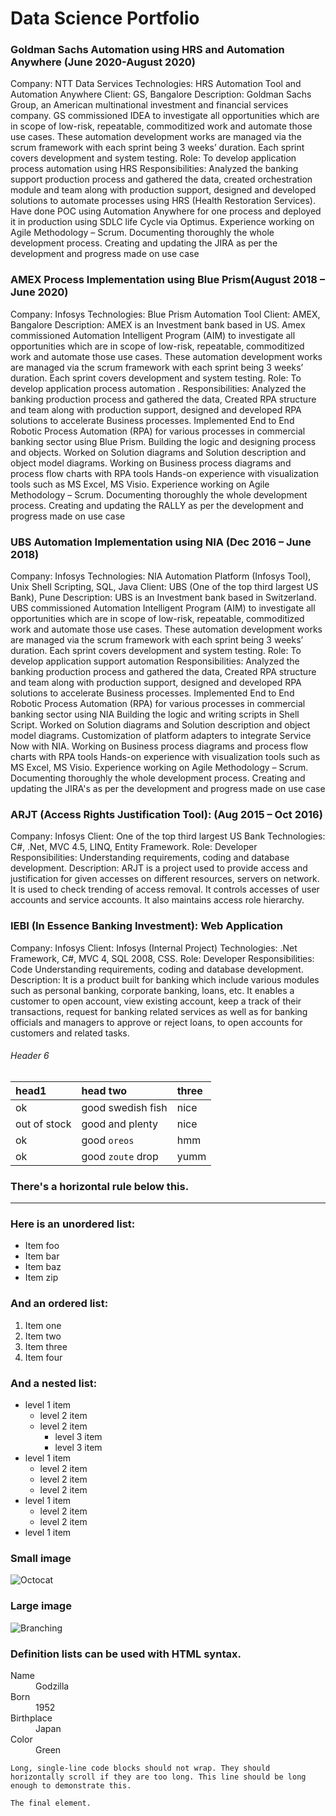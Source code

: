 # Data Science Portfolio
### Goldman Sachs Automation using HRS and Automation Anywhere (June 2020-August 2020)

Company: NTT Data Services
Technologies: HRS Automation Tool and Automation Anywhere
Client: GS, Bangalore
Description:  Goldman Sachs Group, an American multinational investment and financial services company. GS commissioned IDEA to investigate all opportunities which are in scope of low-risk, repeatable, commoditized work and automate those use cases. These automation development works are managed via the scrum framework with each sprint being 3 weeks’ duration. Each sprint covers development and system testing.
Role: To develop application process automation using HRS
Responsibilities:
Analyzed the banking support production process and gathered the data, created orchestration module and team along with production support, designed and developed solutions to automate processes using HRS (Health Restoration Services).
Have done POC using Automation Anywhere for one process and deployed it in production using SDLC life Cycle via Optimus.
Experience working on Agile Methodology – Scrum.
Documenting thoroughly the whole development process. 
Creating and updating the JIRA as per the development and progress made on use case

### AMEX Process Implementation using Blue Prism(August 2018 – June 2020)
Company: Infosys
Technologies: Blue Prism Automation Tool
Client: AMEX, Bangalore
Description:  AMEX is an Investment bank based in US. Amex commissioned Automation   Intelligent Program (AIM) to investigate all opportunities which are in scope of low-risk, repeatable, commoditized work and automate those use cases. These automation development works are managed via the scrum framework with each sprint being 3 weeks’ duration. Each sprint covers development and system testing.
Role: To develop application process automation .
Responsibilities:
Analyzed the banking production process and gathered the data, Created RPA structure and     team along with production support, designed and developed RPA solutions to accelerate   Business processes.
Implemented End to End Robotic Process Automation (RPA) for various processes in commercial banking sector using Blue Prism.
Building the logic and designing process and objects. Worked on Solution diagrams and Solution description and object model diagrams.
Working on Business process diagrams and process flow charts with RPA tools
Hands-on experience with visualization tools such as MS Excel, MS Visio.
Experience working on Agile Methodology – Scrum.
Documenting thoroughly the whole development process. 
Creating and updating the RALLY as per the development and progress made on use case

### UBS Automation Implementation using NIA (Dec 2016 – June 2018)
Company: Infosys
Technologies: NIA Automation Platform (Infosys Tool), Unix Shell Scripting, SQL, Java
Client: UBS (One of the top third largest US Bank), Pune
Description:  UBS is an Investment bank based in Switzerland. UBS commissioned Automation   Intelligent Program (AIM) to investigate all opportunities which are in scope of low-risk, repeatable, commoditized work and automate those use cases. These automation development works are managed via the scrum framework with each sprint being 3 weeks’ duration. Each sprint covers development and system testing.
Role: To develop application support automation
Responsibilities:
Analyzed the banking production process and gathered the data, Created RPA structure and     team along with production support, designed and developed RPA solutions to accelerate   Business processes.
Implemented End to End Robotic Process Automation (RPA) for various processes in commercial banking sector using NIA
Building the logic and writing scripts in Shell Script. Worked on Solution diagrams and Solution description and object model diagrams.
Customization of platform adapters to integrate Service Now with NIA.
Working on Business process diagrams and process flow charts with RPA tools
Hands-on experience with visualization tools such as MS Excel, MS Visio.
Experience working on Agile Methodology – Scrum.
Documenting thoroughly the whole development process. 
Creating and updating the JIRA's as per the development and progress made on use case

### ARJT (Access Rights Justification Tool): (Aug 2015 – Oct 2016)
Company: Infosys
Client: One of the top third largest US Bank
Technologies: C#, .Net, MVC 4.5, LINQ, Entity Framework.
Role: Developer
Responsibilities: Understanding requirements, coding and database development.
Description:  ARJT is a project used to provide access and justification for given accesses on different resources, servers on network. It is used to check trending of access removal. It controls accesses of user accounts and service accounts. It also maintains access role hierarchy.

### IEBI (In Essence Banking Investment): Web Application

Company: Infosys
Client: Infosys (Internal Project)
Technologies: .Net Framework, C#, MVC 4, SQL 2008, CSS.
Role: Developer
Responsibilities: Code Understanding requirements, coding and database development.
Description:  It is a product built for banking which include various modules such as personal banking, corporate banking, loans, etc. It enables a customer to open account, view existing account, keep a track of their transactions, request for banking related services as well as for banking officials and managers to approve or reject loans, to open accounts for customers and related tasks.

###### Header 6

| head1        | head two          | three |
|:-------------|:------------------|:------|
| ok           | good swedish fish | nice  |
| out of stock | good and plenty   | nice  |
| ok           | good `oreos`      | hmm   |
| ok           | good `zoute` drop | yumm  |

### There's a horizontal rule below this.

* * *

### Here is an unordered list:

*   Item foo
*   Item bar
*   Item baz
*   Item zip

### And an ordered list:

1.  Item one
1.  Item two
1.  Item three
1.  Item four

### And a nested list:

- level 1 item
  - level 2 item
  - level 2 item
    - level 3 item
    - level 3 item
- level 1 item
  - level 2 item
  - level 2 item
  - level 2 item
- level 1 item
  - level 2 item
  - level 2 item
- level 1 item

### Small image

![Octocat](https://github.githubassets.com/images/icons/emoji/octocat.png)

### Large image

![Branching](https://guides.github.com/activities/hello-world/branching.png)


### Definition lists can be used with HTML syntax.

<dl>
<dt>Name</dt>
<dd>Godzilla</dd>
<dt>Born</dt>
<dd>1952</dd>
<dt>Birthplace</dt>
<dd>Japan</dd>
<dt>Color</dt>
<dd>Green</dd>
</dl>

```
Long, single-line code blocks should not wrap. They should horizontally scroll if they are too long. This line should be long enough to demonstrate this.
```

```
The final element.
```
